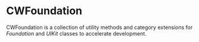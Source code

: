 CWFoundation
============

CWFoundation is a collection of utility methods and category extensions for *Foundation* and *UIKit* classes to accelerate development.
